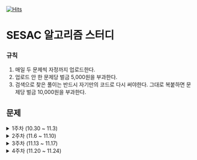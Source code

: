[![Hits](https://hits.seeyoufarm.com/api/count/incr/badge.svg?url=https%3A%2F%2Fgithub.com%2Flake041%2Fsesac-algorithm&count_bg=%2379C83D&title_bg=%23555555&icon=&icon_color=%23E7E7E7&title=hits&edge_flat=false)](https://hits.seeyoufarm.com)

# SESAC 알고리즘 스터디

### 규칙

1. 매일 두 문제씩 자정까지 업로드한다.
2. 업로드 안 한 문제당 벌금 5,000원을 부과한다.
3. 검색으로 찾은 풀이는 반드시 자기만의 코드로 다시 써야한다. 그대로 복붙하면 문제당 벌금 10,000원을 부과한다.

## 문제

<details>
<summary>1주차 (10.30 ~ 11.3)</summary>

### 코딩테스트 고득점 Kit - 해시

1. [포켓몬 - Level 1](https://school.programmers.co.kr/learn/courses/30/lessons/1845)
2. [완주하지 못한 선수 - Level 1](https://school.programmers.co.kr/learn/courses/30/lessons/42576)
3. [전화번호 목록 - Level 2](https://school.programmers.co.kr/learn/courses/30/lessons/42577)
4. [의상 - Level 2](https://school.programmers.co.kr/learn/courses/30/lessons/42578)
5. [베스트앨범 - Level 3](https://school.programmers.co.kr/learn/courses/30/lessons/42579)

### 코딩테스트 고득점 Kit - 깊이/너비 우선 탐색

6. [타겟 넘버 - Level 2](https://school.programmers.co.kr/learn/courses/30/lessons/43165)
7. [네트워크 - Level 3](https://school.programmers.co.kr/learn/courses/30/lessons/43162)
8. [게임 맵 최단거리 - Level 2](https://school.programmers.co.kr/learn/courses/30/lessons/1844)
9. [단어 변환 - Level 3](https://school.programmers.co.kr/learn/courses/30/lessons/43163)
10. [여행경로 - Level 3](https://school.programmers.co.kr/learn/courses/30/lessons/43164)
11. [아이템 줍기 - Level 3](https://school.programmers.co.kr/learn/courses/30/lessons/87694)
12. [퍼즐 조각 채우기 - Level 3](https://school.programmers.co.kr/learn/courses/30/lessons/84021)
</details>

<details>
<summary>2주차 (11.6 ~ 11.10)</summary>

### 코딩테스트 고득점 Kit - 스택

13. [같은 숫자는 싫어 - Level 1](https://school.programmers.co.kr/learn/courses/30/lessons/12906)
14. [올바른 괄호 - Level 2](https://school.programmers.co.kr/learn/courses/30/lessons/12906)
15. [기능개발 - Level 2](https://school.programmers.co.kr/learn/courses/30/lessons/42586)
16. [프로세스 - Level 2](https://school.programmers.co.kr/learn/courses/30/lessons/42587)
17. [다리를 지나는 트럭 - Level 2](https://school.programmers.co.kr/learn/courses/30/lessons/42583)
18. [주식가격 - Level 2](https://school.programmers.co.kr/learn/courses/30/lessons/42584)

### 코딩테스트 고득점 Kit - 힙

19. [더 맵게 - Level 2](https://school.programmers.co.kr/learn/courses/30/lessons/42626)
20. [디스크 컨트롤러 - Level 3](https://school.programmers.co.kr/learn/courses/30/lessons/42627)
21. [이중우선순위큐 - Level 3](https://school.programmers.co.kr/learn/courses/30/lessons/42628)

### 코딩테스트 고득점 Kit - 정렬

22. [K번째수 - Level 1](https://school.programmers.co.kr/learn/courses/30/lessons/42748)
23. [가장 큰 수 - Level 2](https://school.programmers.co.kr/learn/courses/30/lessons/42746)
24. [H-Index - Level 3](https://school.programmers.co.kr/learn/courses/30/lessons/42747)
</details>

<details>
<summary>3주차 (11.13 ~ 11.17)</summary>

### 코딩테스트 고득점 Kit - 완전탐색

25. [최소직사각형 - Level 1](https://school.programmers.co.kr/learn/courses/30/lessons/86491)
26. [모의고사 - Level 1](https://school.programmers.co.kr/learn/courses/30/lessons/42840)
27. [소수 찾기 - Level 2](https://school.programmers.co.kr/learn/courses/30/lessons/42839)
28. [카펫 - Level 2](https://school.programmers.co.kr/learn/courses/30/lessons/42842)
29. [피로도 - Level 2](https://school.programmers.co.kr/learn/courses/30/lessons/87946)
30. [전력망을 둘로 나누기 - Level 2](https://school.programmers.co.kr/learn/courses/30/lessons/86971)
31. [모음사전 - Level 2](https://school.programmers.co.kr/learn/courses/30/lessons/84512)

### 코딩테스트 고득점 Kit - 탐욕법

32. [체육복 - Level 1](https://school.programmers.co.kr/learn/courses/30/lessons/42862)
33. [조이스틱 - Level 2](https://school.programmers.co.kr/learn/courses/30/lessons/42860)
34. [큰 수 만들기 - Level 2](https://school.programmers.co.kr/learn/courses/30/lessons/42883)
35. [구명보트 - Level 2](https://school.programmers.co.kr/learn/courses/30/lessons/42885)
36. [섬 연결하기 - Level 3](https://school.programmers.co.kr/learn/courses/30/lessons/42861)
37. [단속카메라 - Level 3](https://school.programmers.co.kr/learn/courses/30/lessons/42884)
</details>

<details>
<summary>4주차 (11.20 ~ 11.24)</summary>

### 코딩테스트 고득점 Kit - 동적계획법

38. [N으로 표현 - Level 3](https://school.programmers.co.kr/learn/courses/30/lessons/42895)
39. [정수 삼각형 - Level 3](https://school.programmers.co.kr/learn/courses/30/lessons/43105)
40. [등굣길 - Level 3](https://school.programmers.co.kr/learn/courses/30/lessons/42898)
41. [사칙연산 - Level 4](https://school.programmers.co.kr/learn/courses/30/lessons/1843)
42. [도둑질 - Level 4](https://school.programmers.co.kr/learn/courses/30/lessons/42897)

### 코딩테스트 고득점 Kit - 이분탐색

43. [입국심사 - Level 3](https://school.programmers.co.kr/learn/courses/30/lessons/43238)
44. [징검다리 - Level 4](https://school.programmers.co.kr/learn/courses/30/lessons/43236)

### 코딩테스트 고득점 Kit - 그래프

45. [가장 먼 노드 - Level 3](https://school.programmers.co.kr/learn/courses/30/lessons/49189)
46. [순위 - Level 3](https://school.programmers.co.kr/learn/courses/30/lessons/49191)
47. [방의 개수 - Level 5](https://school.programmers.co.kr/learn/courses/30/lessons/49190)
</details>
